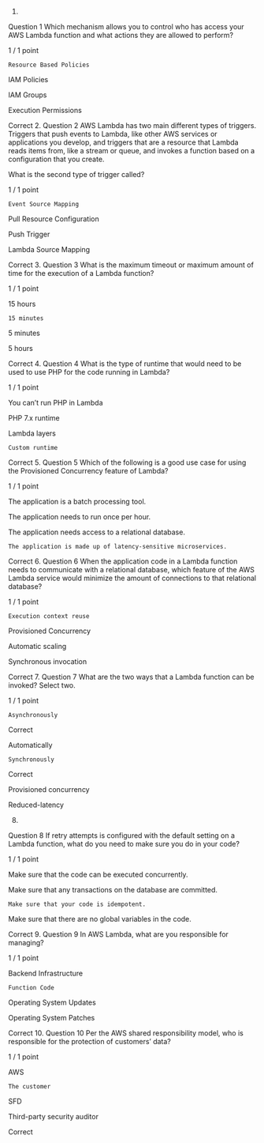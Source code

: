 1.
Question 1
Which mechanism allows you to control who has access your AWS Lambda function and what actions they are allowed to perform?

1 / 1 point

	Resource Based Policies


IAM Policies


IAM Groups


Execution Permissions

Correct
2.
Question 2
AWS Lambda has two main different types of triggers. Triggers that push events to Lambda, like other AWS services or applications you develop, and triggers that are a resource that Lambda reads items from, like a stream or queue, and invokes a function based on a configuration that you create. 

What is the second type of trigger called?

1 / 1 point

	Event Source Mapping


Pull Resource Configuration


Push Trigger


Lambda Source Mapping

Correct
3.
Question 3
What is the maximum timeout or maximum amount of time for the execution of a Lambda function?

1 / 1 point

15 hours


	15 minutes


5 minutes


5 hours

Correct
4.
Question 4
What is the type of runtime that would need to be used to use PHP for the code running in Lambda?

1 / 1 point

You can’t run PHP in Lambda


PHP 7.x runtime


Lambda layers


	Custom runtime

Correct
5.
Question 5
Which of the following is a good use case for using the Provisioned Concurrency feature of Lambda?

1 / 1 point

The application is a batch processing tool.


The application needs to run once per hour.


The application needs access to a relational database.


	The application is made up of latency-sensitive microservices.

Correct
6.
Question 6
When the application code in a Lambda function needs to communicate with a relational database, which feature of the AWS Lambda service would minimize the amount of connections to that relational database?

1 / 1 point

	Execution context reuse


Provisioned Concurrency


Automatic scaling


Synchronous invocation

Correct
7.
Question 7
What are the two ways that a Lambda function can be invoked? Select two.

1 / 1 point

	Asynchronously

Correct

Automatically


	Synchronously

Correct

Provisioned concurrency


Reduced-latency

8.
Question 8
If retry attempts is configured with the default setting on a Lambda function, what do you need to make sure you do in your code?

1 / 1 point

Make sure that the code can be executed concurrently.


Make sure that any transactions on the database are committed.


	Make sure that your code is idempotent.


Make sure that there are no global variables in the code.

Correct
9.
Question 9
In AWS Lambda, what are you responsible for managing?

1 / 1 point

Backend Infrastructure


	Function Code


Operating System Updates


Operating System Patches

Correct
10.
Question 10
Per the AWS shared responsibility model, who is responsible for the protection of customers’ data?

1 / 1 point

AWS


	The customer


SFD


Third-party security auditor

Correct
